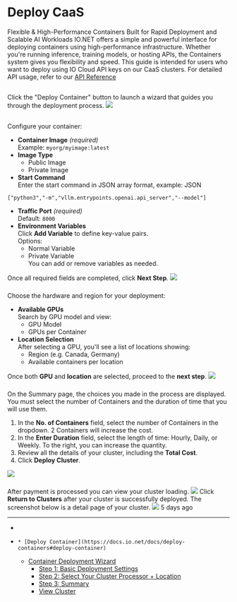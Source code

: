 # Deploy CaaS
Flexible & High-Performance Containers Built for Rapid Deployment and Scalable AI Workloads
IO.NET offers a simple and powerful interface for deploying containers using high-performance infrastructure. Whether you're running inference, training models, or hosting APIs, the Containers system gives you flexibility and speed.
This guide is intended for users who want to deploy using IO Cloud API keys on our CaaS clusters. For detailed API usage, refer to our [API Reference](https://docs.io.net/reference/get-started-with-caas-api)
## [](https://docs.io.net/docs/deploy-containers#deploy-container)
Click the "Deploy Container" button to launch a wizard that guides you through the deployment process.
![](https://files.readme.io/3516c8afcbb503d277926a87fd0571cdbb71614ebecd0f96d7ca551c007699db-Containers1.jpg)
## [](https://docs.io.net/docs/deploy-containers#container-deployment-wizard)
### [](https://docs.io.net/docs/deploy-containers#step-1-basic-deployment-settings)
Configure your container:
  * **Container Image** _(required)_  
Example: `myorg/myimage:latest`
  * **Image Type**
    * Public Image
    * Private Image
  * **Start Command**  
Enter the start command in JSON array format, example: 
JSON
```
["python3","-m","vllm.entrypoints.openai.api_server","--model"]

```

  * **Traffic Port** _(required)_  
Default: `8000`
  * **Environment Variables**  
Click **Add Variable** to define key-value pairs.  
Options: 
    * Normal Variable
    * Private Variable  
You can add or remove variables as needed.


Once all required fields are completed, click **Next Step**.
![](https://files.readme.io/32a23e67af9f05a46df9f0f99498ac37b4f3dd415c94c99333f51cb3b6b179b4-Containers2.jpg)
### [](https://docs.io.net/docs/deploy-containers#step-2-select-your-cluster-processor--location)
Choose the hardware and region for your deployment:
  * **Available GPUs**  
Search by GPU model and view: 
    * GPU Model
    * GPUs per Container
  * **Location Selection**  
After selecting a GPU, you'll see a list of locations showing: 
    * Region (e.g. Canada, Germany)
    * Available containers per location


Once both **GPU** and **location** are selected, proceed to the **next step**.
![](https://files.readme.io/fada87435d94daccfcaaa05513b5f3dc7e9a834e4a70ebb005bf2847734aed5f-Containers3.jpg)
### [](https://docs.io.net/docs/deploy-containers#step-3-summary)
On the Summary page, the choices you made in the process are displayed. You must select the number of Containers and the duration of time that you will use them. 
  1. In the **No. of Containers** field, select the number of Containers in the dropdown. 2 Containers will increase the cost. 
  2. In the **Enter Duration** field, select the length of time: Hourly, Daily, or Weekly. To the right, you can increase the quantity. 
  3. Review all the details of your cluster, including the **Total Cost**.
  4. Click **Deploy Cluster**.

![](https://files.readme.io/f3057dcfd2153e35cc6333fa037c8e21fd14cba6f8b856c4890ed889652ffceb-Containers4.jpg)
### [](https://docs.io.net/docs/deploy-containers#view-cluster)
After payment is processed you can view your cluster loading. 
![](https://files.readme.io/b30fc8f-Cluster_load.png)
Click **Return to Clusters** after your cluster is successfully deployed. The screenshot below is a detail page of your cluster.
![](https://files.readme.io/81a933f12f6aceaf4230ec194f9c0eeb9b268d910ba86d03801bfb4c4fceefc7-Bitmap.jpg)
5 days ago
* * *
  * [](https://docs.io.net/docs/deploy-containers)
  *     * [Deploy Container](https://docs.io.net/docs/deploy-containers#deploy-container)
    * [Container Deployment Wizard](https://docs.io.net/docs/deploy-containers#container-deployment-wizard)
      * [Step 1: Basic Deployment Settings](https://docs.io.net/docs/deploy-containers#step-1-basic-deployment-settings)
      * [Step 2: Select Your Cluster Processor + Location](https://docs.io.net/docs/deploy-containers#step-2-select-your-cluster-processor--location)
      * [Step 3: Summary](https://docs.io.net/docs/deploy-containers#step-3-summary)
      * [View Cluster](https://docs.io.net/docs/deploy-containers#view-cluster)


